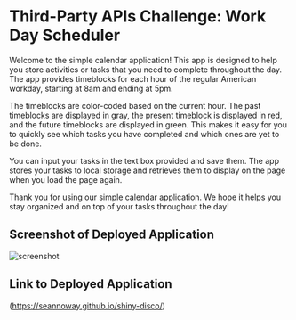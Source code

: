 # Third-Party APIs Challenge: Work Day Scheduler

Welcome to the simple calendar application! This app is designed to help you store activities or tasks that you need to complete throughout the day. The app provides timeblocks for each hour of the regular American workday, starting at 8am and ending at 5pm.

The timeblocks are color-coded based on the current hour. The past timeblocks are displayed in gray, the present timeblock is displayed in red, and the future timeblocks are displayed in green. This makes it easy for you to quickly see which tasks you have completed and which ones are yet to be done.

You can input your tasks in the text box provided and save them. The app stores your tasks to local storage and retrieves them to display on the page when you load the page again.

Thank you for using our simple calendar application. We hope it helps you stay organized and on top of your tasks throughout the day!

## Screenshot of Deployed Application
![screenshot](assets/images/screenshot.png)

## Link to Deployed Application
(https://seannoway.github.io/shiny-disco/)